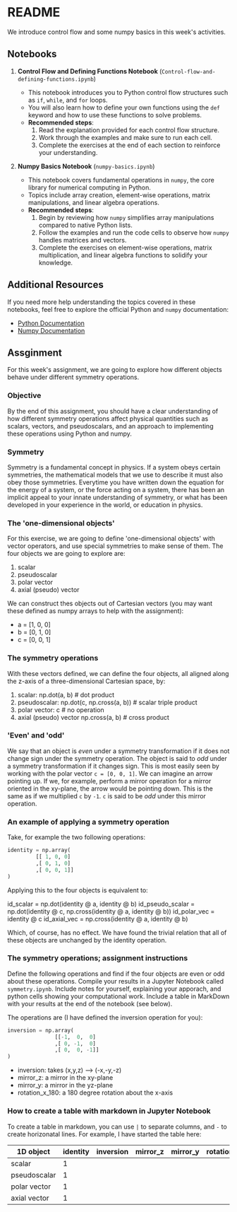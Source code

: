 # README

We introduce control flow and some numpy basics in this week's activities.

## Notebooks

1. **Control Flow and Defining Functions Notebook** (`Control-flow-and-defining-functions.ipynb`)
    - This notebook introduces you to Python control flow structures such as `if`, `while`, and `for` loops.
    - You will also learn how to define your own functions using the `def` keyword and how to use these functions to solve problems.
    - **Recommended steps**:
        1. Read the explanation provided for each control flow structure.
        2. Work through the examples and make sure to run each cell.
        3. Complete the exercises at the end of each section to reinforce your understanding.

2. **Numpy Basics Notebook** (`numpy-basics.ipynb`)
    - This notebook covers fundamental operations in `numpy`, the core library for numerical computing in Python.
    - Topics include array creation, element-wise operations, matrix manipulations, and linear algebra operations.
    - **Recommended steps**:
        1. Begin by reviewing how `numpy` simplifies array manipulations compared to native Python lists.
        2. Follow the examples and run the code cells to observe how `numpy` handles matrices and vectors.
        3. Complete the exercises on element-wise operations, matrix multiplication, and linear algebra functions to solidify your knowledge.

## Additional Resources

If you need more help understanding the topics covered in these notebooks, feel free to explore the official Python and `numpy` documentation:
- [Python Documentation](https://docs.python.org/3/)
- [Numpy Documentation](https://numpy.org/doc/)

## Assginment

For this week's assignment, we are going to explore how different objects behave under different symmetry operations.

### Objective
By the end of this assignment, you should have a clear understanding of how different symmetry operations affect physical quantities such as scalars, vectors, and pseudoscalars, and an approach to  implementing these operations using Python and numpy.

### Symmetry

Symmetry is a fundamental concept in physics. If a system obeys certain symmetries, the mathematical models that we use to describe it must also obey those symmetries. Everytime you have written down the equation for the energy of a system, or the force acting on a system, there has been an implicit appeal to your innate understanding of symmetry, or what has been developed in your experience in the world, or education in physics.


### The 'one-dimensional objects'

For this exercise, we are going to define 'one-dimensional objects' with vector operators, and use special symmetries to make sense of them. The four objects we are going to explore are:

1. scalar
2. pseudoscalar
3. polar vector
4. axial (pseudo) vector

We can construct thes objects out of Cartesian vectors (you may want these defined as numpy arrays to help with the assignment):

- a = [1, 0, 0]
- b = [0, 1, 0]
- c = [0, 0, 1]


### The symmetry operations

With these vectors defined, we can define the four objects, all aligned along the z-axis of a three-dimensional Cartesian space, by:

1. scalar: np.dot(a, b) # dot product
2. pseudoscalar: np.dot(c, np.cross(a, b)) # scalar triple product
3. polar vector: c # no operation
4. axial (pseudo) vector np.cross(a, b) # cross product

### 'Even' and 'odd'

We say that an object is *even* under a symmetry transformation if it does not change sign under the symmetry operation. The object is said to *odd* under a symmetry transformation if it changes sign. This is most easily seen by working with the polar vector `c = [0, 0, 1]`. We can imagine an arrow pointing up. If we, for example, perform a mirror operation for a mirror oriented in the xy-plane, the arrow would be pointing down. This is the same as if we multiplied `c` by `-1`. `c` is said to be *odd* under this mirror operation.

### An example of applying a symmetry operation

Take, for example the two following operations:

```python
identity = np.array(
         [[ 1, 0, 0]
         ,[ 0, 1, 0]
         ,[ 0, 0, 1]]
)
```

Applying this to the four objects is equivalent to:

id_scalar = np.dot(identity @ a, identity @ b)
id_pseudo_scalar = np.dot(identity @ c, np.cross(identity @ a, identity @ b))
id_polar_vec = identity @ c
id_axial_vec = np.cross(identity @ a, identity @ b)

Which, of course, has no effect. We have found the trivial relation that all of these objects are unchanged by the identity operation.

### The symmetry operations; assignment instructions

Define the following operations and find if the four objects are even or odd about these operations. Compile your results in a Jupyter Notebook called `symmetry.ipynb`. Include notes for yourself, explaining your apporach, and python cells showing your computational work. Include a table in MarkDown with your results at the end of the notebook (see below).

The operations are (I have defined the inversion operation for you):

```python
inversion = np.array(
               [[-1,  0,  0]
               ,[ 0, -1,  0]
               ,[ 0,  0, -1]]
)
```
- inversion: takes (x,y,z) --> (-x,-y,-z)
- mirror_z: a mirror in the xy-plane
- mirror_y: a mirror in the yz-plane
- rotation_x_180: a 180 degree rotation about the x-axis


### How to create a table with markdown in Jupyter Notebook

To create a table in markdown, you can use `|` to separate columns, and `-` to create horizonatal lines. For example, I have started the table here:

| 1D object    | identity | inversion | mirror_z | mirror_y | rotation_x_180 |
|--------------|----------|-----------|----------|----------|----------------|
| scalar       | 1        |           |          |          |                |
| pseudoscalar | 1        |           |          |          |                |
| polar vector | 1        |           |          |          |                |
| axial vector | 1        |           |          |          |                |

